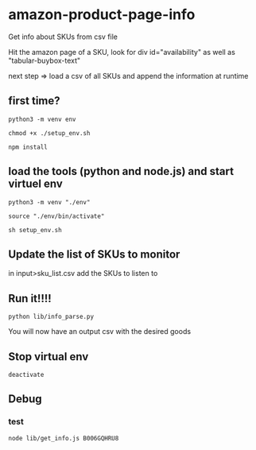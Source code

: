 # amazon-product-page-info
Get info about SKUs from csv file

Hit the amazon page of a SKU, look for div id="availability" as well as "tabular-buybox-text"

next step => load a csv of all SKUs and append the information at runtime

## first time?
`python3 -m venv env`

`chmod +x ./setup_env.sh`

`npm install`

## load the tools (python and node.js) and start virtuel env
`python3 -m venv "./env"`

`source "./env/bin/activate"`

`sh setup_env.sh`

## Update the list of SKUs to monitor
in input>sku_list.csv add the SKUs to listen to

## Run it!!!!
`python lib/info_parse.py`

You will now have an output csv with the desired goods

## Stop virtual env
`deactivate` 

## Debug
### test 
`node lib/get_info.js B006GQHRU8`